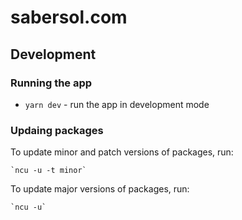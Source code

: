 # sabersol.com

## Development

### Running the app

- `yarn dev` - run the app in development mode

### Updaing packages

To update minor and patch versions of packages, run:

    `ncu -u -t minor`

To update major versions of packages, run:

    `ncu -u`

